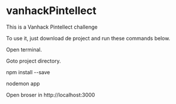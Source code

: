 # vanhackPintellect
This is a Vanhack Pintellect challenge

To use it, just download de project and run these commands below.

Open terminal.

Goto project directory.

npm install --save

nodemon app

Open broser in http://localhost:3000

